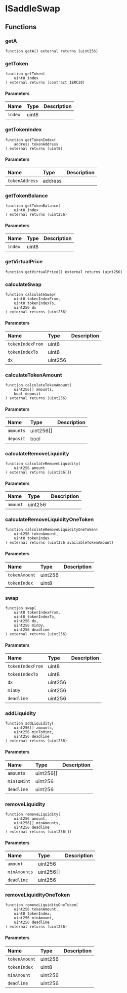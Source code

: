 # ISaddleSwap

## Functions

### getA

```solidity
function getA() external returns (uint256)
```

### getToken

```solidity
function getToken(
    uint8 index
) external returns (contract IERC20)
```

#### Parameters

| Name | Type | Description |
| :--- | :--- | :---------- |
| `index` | uint8 |  |

### getTokenIndex

```solidity
function getTokenIndex(
    address tokenAddress
) external returns (uint8)
```

#### Parameters

| Name | Type | Description |
| :--- | :--- | :---------- |
| `tokenAddress` | address |  |

### getTokenBalance

```solidity
function getTokenBalance(
    uint8 index
) external returns (uint256)
```

#### Parameters

| Name | Type | Description |
| :--- | :--- | :---------- |
| `index` | uint8 |  |

### getVirtualPrice

```solidity
function getVirtualPrice() external returns (uint256)
```

### calculateSwap

```solidity
function calculateSwap(
    uint8 tokenIndexFrom,
    uint8 tokenIndexTo,
    uint256 dx
) external returns (uint256)
```

#### Parameters

| Name | Type | Description |
| :--- | :--- | :---------- |
| `tokenIndexFrom` | uint8 |  |
| `tokenIndexTo` | uint8 |  |
| `dx` | uint256 |  |

### calculateTokenAmount

```solidity
function calculateTokenAmount(
    uint256[] amounts,
    bool deposit
) external returns (uint256)
```

#### Parameters

| Name | Type | Description |
| :--- | :--- | :---------- |
| `amounts` | uint256[] |  |
| `deposit` | bool |  |

### calculateRemoveLiquidity

```solidity
function calculateRemoveLiquidity(
    uint256 amount
) external returns (uint256[])
```

#### Parameters

| Name | Type | Description |
| :--- | :--- | :---------- |
| `amount` | uint256 |  |

### calculateRemoveLiquidityOneToken

```solidity
function calculateRemoveLiquidityOneToken(
    uint256 tokenAmount,
    uint8 tokenIndex
) external returns (uint256 availableTokenAmount)
```

#### Parameters

| Name | Type | Description |
| :--- | :--- | :---------- |
| `tokenAmount` | uint256 |  |
| `tokenIndex` | uint8 |  |

### swap

```solidity
function swap(
    uint8 tokenIndexFrom,
    uint8 tokenIndexTo,
    uint256 dx,
    uint256 minDy,
    uint256 deadline
) external returns (uint256)
```

#### Parameters

| Name | Type | Description |
| :--- | :--- | :---------- |
| `tokenIndexFrom` | uint8 |  |
| `tokenIndexTo` | uint8 |  |
| `dx` | uint256 |  |
| `minDy` | uint256 |  |
| `deadline` | uint256 |  |

### addLiquidity

```solidity
function addLiquidity(
    uint256[] amounts,
    uint256 minToMint,
    uint256 deadline
) external returns (uint256)
```

#### Parameters

| Name | Type | Description |
| :--- | :--- | :---------- |
| `amounts` | uint256[] |  |
| `minToMint` | uint256 |  |
| `deadline` | uint256 |  |

### removeLiquidity

```solidity
function removeLiquidity(
    uint256 amount,
    uint256[] minAmounts,
    uint256 deadline
) external returns (uint256[])
```

#### Parameters

| Name | Type | Description |
| :--- | :--- | :---------- |
| `amount` | uint256 |  |
| `minAmounts` | uint256[] |  |
| `deadline` | uint256 |  |

### removeLiquidityOneToken

```solidity
function removeLiquidityOneToken(
    uint256 tokenAmount,
    uint8 tokenIndex,
    uint256 minAmount,
    uint256 deadline
) external returns (uint256)
```

#### Parameters

| Name | Type | Description |
| :--- | :--- | :---------- |
| `tokenAmount` | uint256 |  |
| `tokenIndex` | uint8 |  |
| `minAmount` | uint256 |  |
| `deadline` | uint256 |  |

